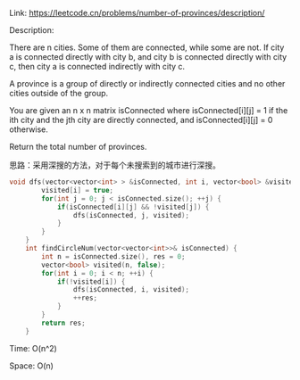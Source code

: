 Link: https://leetcode.cn/problems/number-of-provinces/description/

Description:

There are n cities. Some of them are connected, while some are not. If city a is connected directly with city b, and city b is connected directly with city c, then city a is connected indirectly with city c.

A province is a group of directly or indirectly connected cities and no other cities outside of the group.

You are given an n x n matrix isConnected where isConnected[i][j] = 1 if the ith city and the jth city are directly connected, and isConnected[i][j] = 0 otherwise.

Return the total number of provinces.

思路：采用深搜的方法，对于每个未搜索到的城市进行深搜。

```c++
void dfs(vector<vector<int> > &isConnected, int i, vector<bool> &visited) {
        visited[i] = true;
        for(int j = 0; j < isConnected.size(); ++j) {
            if(isConnected[i][j] && !visited[j]) {
                dfs(isConnected, j, visited);
            }
        }
    }
    int findCircleNum(vector<vector<int>>& isConnected) {
        int n = isConnected.size(), res = 0;
        vector<bool> visited(n, false);
        for(int i = 0; i < n; ++i) {
            if(!visited[i]) {
                dfs(isConnected, i, visited);
                ++res;
            }
        }
        return res;
    }
```

Time: O(n^2)

Space: O(n)

